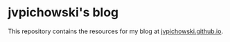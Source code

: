 # jvpichowski's blog

This repository contains the resources for my blog at [jvpichowski.github.io](jvpichowski.github.io).
